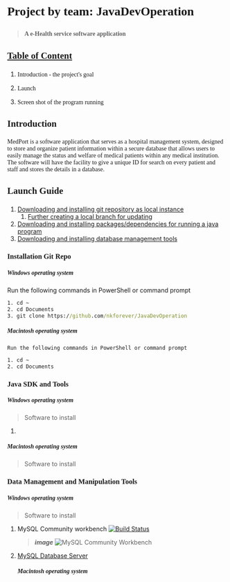 # <p style="font-family:Menlo"> Project by team: JavaDevOperation </p>
   > **<p style="font-family:Menlo">A e-Health service software application</p>**

## <p style="font-family:Menlo"> <u>**Table of Content**</u> </p>
1. <p style="font-family:Menlo"> Introduction - the project's goal </p>
2. <p style="font-family:Menlo"> Launch </p>
3. <p style="font-family:Menlo"> Screen shot of the program running </p>






## <p style="font-family:Menlo">Introduction</p> 
<p style="font-family:Menlo"> MedPort is a software application that serves as a hospital management system, designed to store and organize patient information within a secure database that allows users to easily manage the status and welfare of medical patients within any medical institution. <br>The software will have the facility to give a unique ID for search on every patient and staff and stores the details in a database.</p>


## <p style="font-family:Menlo">Launch Guide</p>

1. [Downloading and installing git repository as local instance](#installation-Setup)
    <!-- 1. [Further creating a local branch for updating](https://learngitbranching.js.org/?locale=en_US) -->
    1. [Further creating a local branch for updating](https://help.github.com/en/github/collaborating-with-issues-and-pull-requests/creating-and-deleting-branches-within-your-repository#creating-a-branch) 
2. [Downloading and installing packages/dependencies for running a java program](#java-sdk-and-tools)
3. [Downloading and installing database management tools](#data-management-and-manipulation-tools)



### <p style="font-family:Menlo">Installation Git Repo</p>
   ##### <p style="font-family:Menlo">Windows operating system</p>
   Run the following commands in PowerShell or command prompt
```cmd
1. cd ~
2. cd Documents
3. git clone https://github.com/nkforever/JavaDevOperation

```
   ##### <p style="font-family:Menlo">Macintosh operating system</p>
    Run the following commands in PowerShell or command prompt
```bash
1. cd ~
2. cd Documents
```



### <p style="font-family:Menlo">Java SDK and Tools</p>
   ##### <p style="font-family:Menlo">Windows operating system</p>
> Software to install
1. 

   ##### <p style="font-family:Menlo">Macintosh operating system</p>
> Software to install






### <p style="font-family:Menlo">Data Management and Manipulation Tools</p>
   ##### <p style="font-family:Menlo">Windows operating system</p>
> Software to install
1. MySQL Community workbench  [![Build Status](https://img.shields.io/badge/available%20status-success-brightgreen?style=flat)](https://dev.mysql.com/downloads/workbench/)
    > ***image***
    ![MySQL Community Workbench](/images/community_windows.png/)
    
2. [MySQL Database Server]() 
   ##### <p style="font-family:Menlo">Macintosh operating system</p>